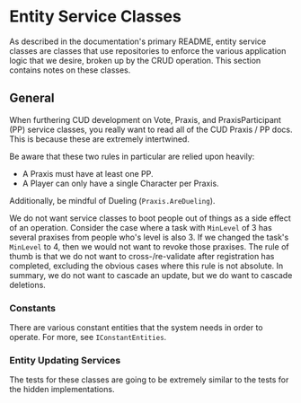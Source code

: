 # Entity Service Classes

As described in the documentation's primary README, entity service classes are
classes that use repositories to enforce the various application logic that we
desire, broken up by the CRUD operation. This section contains notes on these
classes.

## General

When furthering CUD development on Vote, Praxis, and PraxisParticipant (PP)
service classes, you really want to read all of the CUD Praxis / PP docs. This
is because these are extremely intertwined.  

Be aware that these two rules in particular are relied upon heavily:

- A Praxis must have at least one PP.
- A Player can only have a single Character per Praxis.

Additionally, be mindful of Dueling (`Praxis.AreDueling`).  

We do not want service classes to boot people out of things as a side effect of
an operation. Consider the case where a task with `MinLevel` of 3 has several
praxises from people who's level is also 3. If we changed the task's `MinLevel`
to 4, then we would not want to revoke those praxises. The rule of thumb is
that we do not want to cross-/re-validate after registration has completed,
excluding the obvious cases where this rule is not absolute. In summary, we do
not want to cascade an update, but we do want to cascade deletions.

### Constants

There are various constant entities that the system needs in order to operate.
For more, see `IConstantEntities`.

### Entity Updating Services

The tests for these classes are going to be extremely similar to the tests for
the hidden implementations.
